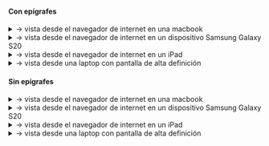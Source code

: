 
#### Con epígrafes

<details>
<summary> → vista desde el navegador de internet en una macbook</summary>

![macbook](images/responsive_tests/publicaciones-solo/MacBook%20Pro-1733510259469.jpeg)

</details>

<details>
<summary> → vista desde el navegador de internet en un dispositivo Samsung Galaxy S20</summary>

![Samsung](images/responsive_tests/publicaciones-solo/Samsung%20Galaxy%20S20%20Ultra-1733510259470.jpeg)

</details>

<details>
<summary> → vista desde el navegador de internet en un iPad</summary>

![iPad](images/responsive_tests/publicaciones-solo/iPad-1733510259520.jpeg)

</details>

<details>
<summary> → vista desde una laptop con pantalla de alta definición</summary>

![laptop](images/responsive_tests/publicaciones-solo/laptopWithHiDPIScreen-1733510259466.jpeg)

</details>

#### Sin epígrafes

<details>
<summary> → vista desde el navegador de internet en una macbook</summary>

![macbook](images/responsive_tests/publicaciones-full/MacBook%20Pro-1733515213806.jpeg)

</details>

<details>
<summary> → vista desde el navegador de internet en un dispositivo Samsung Galaxy S20</summary>

![Samsung](images/responsive_tests/publicaciones-full/Samsung%20Galaxy%20S20%20Ultra-1733515214015.jpeg)

</details>

<details>
<summary> → vista desde el navegador de internet en un iPad</summary>

![iPad](images/responsive_tests/publicaciones-full/iPad-1733515214014.jpeg)

</details>

<details>
<summary> → vista desde una laptop con pantalla de alta definición</summary>

![laptop](images/responsive_tests/publicaciones-full/laptopWithHiDPIScreen-1733515213919.jpeg)

</details>

